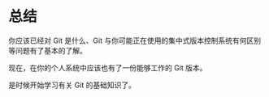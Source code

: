 # 总结

你应该已经对 Git 是什么、Git 与你可能正在使用的集中式版本控制系统有何区别等问题有了基本的了解。

现在，在你的个人系统中应该也有了一份能够工作的 Git 版本。

是时候开始学习有关 Git 的基础知识了。

